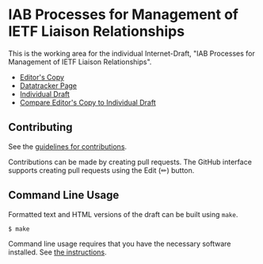 # IAB Processes for Management of IETF Liaison Relationships

This is the working area for the individual Internet-Draft, "IAB Processes for Management of IETF Liaison Relationships".

* [Editor's Copy](https://intarchboard.github.io/draft-tab-rfc4052bis/#go.draft-krishnan-iab-rfc4052bis.html)
* [Datatracker Page](https://datatracker.ietf.org/doc/draft-krishnan-iab-rfc4052bis)
* [Individual Draft](https://datatracker.ietf.org/doc/html/draft-krishnan-iab-rfc4052bis)
* [Compare Editor's Copy to Individual Draft](https://intarchboard.github.io/draft-tab-rfc4052bis/#go.draft-krishnan-iab-rfc4052bis.diff)


## Contributing

See the
[guidelines for contributions](https://github.com/intarchboard/draft-tab-rfc4052bis/blob/main/CONTRIBUTING.md).

Contributions can be made by creating pull requests.
The GitHub interface supports creating pull requests using the Edit (✏) button.


## Command Line Usage

Formatted text and HTML versions of the draft can be built using `make`.

```sh
$ make
```

Command line usage requires that you have the necessary software installed.  See
[the instructions](https://github.com/martinthomson/i-d-template/blob/main/doc/SETUP.md).

